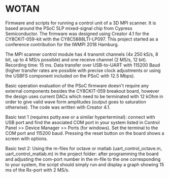 # WOTAN
Firmware and scripts for running a control unit of a 3D MPI scanner. It is based around the PSoC 5LP mixed-signal chip from Cypress Semiconductor. The firmware was designed using Creator 4.1 for the CY8CKIT-059-kit with the CY8C5888LTI-LP097. This project started as a conference contribution for the IWMPI 2018 Hamburg. 

The MPI scanner control module has 4 transmit channels (4x 250 kS/s, 8 bit, up to 4 MS/s possible) and one receive channel (2 MS/s, 12 bit). Recording time: 15 ms. Data transfer over USB-to-UART with 115200 Baud (higher transfer rates are possible with precise clock adjustments or using the USBFS component included on the PSoC with 12.5 Mbps). 

Basic operation evaluation of the PSoC firmware doesn't require any external components besides the CY8CKIT-059 breakout board, however the design uses current DACs which need to be terminated with 12 kOhm in order to give valid wave form amplitudes (output goes to saturation otherwise). The code was written with Creator 4.1.

Basic test 1 (requires putty.exe or a similar hyperterminal): connect with USB port and find  the asociated COM port in your system listed in Control Panel >> Device Manager >> Ports (for windows). Set the terminal to the COM port and 115200 baud. Pressing the reset button on the board shows a screen with options.

Basic test 2: Using the m-files for octave or matlab (uart_control_octave.m, uart_control_matlab.m) in the project folder:  after programming the board and adjusting the com-port number in the m-file to the one corresponding to your system, the script should simply run and display a graph showing 15 ms of the Rx-port with 2 MS/s. 
